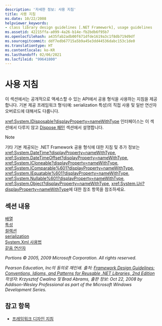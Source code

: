 ```yaml
---
description: '자세한 정보: 사용 지침'
title: 사용 지침
ms.date: 10/22/2008
helpviewer_keywords:
- class library design guidelines [.NET Framework], usage guidelines
ms.assetid: 42215ffa-a099-4a26-b14e-fb2bdb6f95b7
ms.openlocfilehash: a435fab2adb00f671dfde1619a3c1f8db719d9df
ms.sourcegitcommit: ddf7edb67715a5b9a45e3dd44536dabc153c1de0
ms.translationtype: HT
ms.contentlocale: ko-KR
ms.lasthandoff: 02/06/2021
ms.locfileid: "99641800"
---
```

# <a name="usage-guidelines"></a>사용 지침

이 섹션에서는 공개적으로 액세스할 수 있는 API에서 공용 형식을 사용하는 지침을 제공합니다. 기본 제공 프레임워크 형식(예: serialization 특성)의 직접 사용 및 일반 연산자 오버로드에 대해서도 다룹니다.
  
<xref:System.IDisposable?displayProperty=nameWithType> 인터페이스는 이 섹션에서 다루지 않고 [Dispose 패턴](../garbage-collection/implementing-dispose.md) 섹션에서 설명합니다.

> [!NOTE]
> 기타 기본 제공되는 .NET Framework 공용 형식에 대한 지침 및 추가 정보는 <xref:System.DateTime?displayProperty=nameWithType>, <xref:System.DateTimeOffset?displayProperty=nameWithType>, <xref:System.ICloneable?displayProperty=nameWithType>, <xref:System.IComparable%601?displayProperty=nameWithType>, <xref:System.IEquatable%601?displayProperty=nameWithType>, <xref:System.Nullable%601?displayProperty=nameWithType>, <xref:System.Object?displayProperty=nameWithType>, <xref:System.Uri?displayProperty=nameWithType>에 대한 참조 항목을 참조하세요.

## <a name="in-this-section"></a>섹션 내용

[배열](arrays.md)  
[특성](attributes.md)  
[컬렉션](guidelines-for-collections.md)  
[serialization](serialization.md)  
[System.Xml 사용법](system-xml-usage.md)  
[같음 연산자](equality-operators.md)  

*Portions © 2005, 2009 Microsoft Corporation. All rights reserved.*

*Pearson Education, Inc의 동의로 재인쇄. 출처: [Framework Design Guidelines: Conventions, Idioms, and Patterns for Reusable .NET Libraries, 2nd Edition](https://www.informit.com/store/framework-design-guidelines-conventions-idioms-and-9780321545619) 작성자: Krzysztof Cwalina 및 Brad Abrams, 출판 정보: Oct 22, 2008 by Addison-Wesley Professional as part of the Microsoft Windows Development Series.*
  
## <a name="see-also"></a>참고 항목

- [프레임워크 디자인 지침](index.md)
